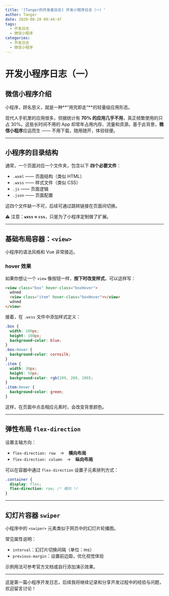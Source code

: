 ```yaml
---
title: '[Tanger的开发者日志] 开发小程序日志（一）'
author: Tanger
date: 2020-08-20 09:44:47
tags:
  - 开发日志
  - 微信小程序
categories:
  - 开发日志
  - 微信小程序
---
```


# 开发小程序日志（一）

## 微信小程序介绍

小程序，顾名思义，就是一种**“用完即走”**的轻量级应用形态。

现代人手机里的应用很多，但据统计有 **70% 的应用几乎不用**，真正频繁使用的只占 30%。这些长时间不用的 App 却常年占用内存、流量和资源。基于此背景，**微信小程序**应运而生 —— 不用下载，随用随开，体验轻便。

---

## 小程序的目录结构

通常，一个页面对应一个文件夹，包含以下 **四个必要文件**：

- `.wxml` —— 页面结构（类似 HTML）
- `.wxss` —— 样式文件（类似 CSS）
- `.js` —— 页面逻辑
- `.json` —— 页面配置

这四个文件缺一不可，后续可通过跳转链接在页面间切换。

⚠️ 注意：**`wxss` ≈ `css`**，只是为了小程序定制做了扩展。

---

## 基础布局容器：`<view>`

小程序的语法风格和 Vue 非常接近。

### hover 效果

如果你想让一个 `view` 像按钮一样，**按下时改变样式**，可以这样写：

```html
<view class="box" hover-class="boxHover">
  wdnmd
  <view class="item" hover-class="boxHover"></view>
  wdnmd
</view>
```

接着，在 `.wxss` 文件中添加样式定义：

```css
.box {
  width: 100px;
  height: 100px;
  background-color: blue;
}
.box:hover {
  background-color: cornsilk;
}
.item {
  width: 30px;
  height: 50px;
  background-color: rgb(209, 209, 209);
}
.item:hover {
  background-color: green;
}
```

这样，在页面中点击相应元素时，会改变背景颜色。

---

## 弹性布局 `flex-direction`

设置主轴方向：

- `flex-direction: row` → **横向布局**
- `flex-direction: column` → **纵向布局**

可以在容器中通过 `flex-direction` 设置子元素排列方式：

```css
.container {
  display: flex;
  flex-direction: row; /* 横向 */
}
```

---

## 幻灯片容器 `swiper`

小程序中的 `<swiper>` 元素类似于网页中的幻灯片轮播图。

常见属性说明：

- `interval`：幻灯片切换间隔（单位：ms）
- `previous-margin`：设置前边距，优化视觉体验

示例用法可参考官方文档或自行添加演示效果。

---

这是第一篇小程序开发日志，后续我将继续记录和分享开发过程中的经验与问题，欢迎留言讨论！
